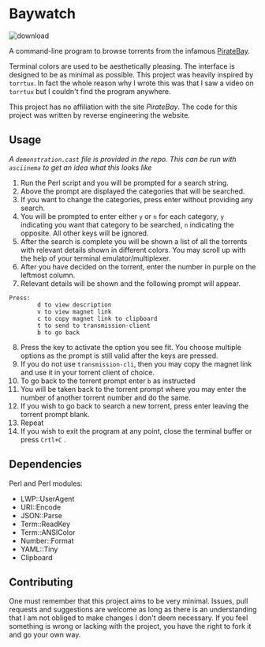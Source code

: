 # Baywatch

![download](https://user-images.githubusercontent.com/60106638/177461320-e86d5ff0-1ed8-4e45-8858-32fbe09168c0.jpeg)

A command-line program to browse torrents from the infamous [PirateBay](thepiratebay.org/index.html).

Terminal colors are used to be aesthetically pleasing. The interface is designed to be as minimal as possible.
This project was heavily inspired by `torrtux`. In fact the whole reason why I wrote this was that I saw a video on `torrtux` but I couldn't find the program anywhere.

This project has no affiliation with the site _PirateBay_. The code for this project was written by reverse engineering the website.

## Usage

_A `demonstration.cast` file is provided in the repo. This can be run with `asciinema` to get an idea what this looks like_

1. Run the Perl script and you will be prompted for a search string.
2. Above the prompt are displayed the categories that will be searched.
3. If you want to change the categories, press enter without providing any search.
4. You will be prompted to enter either `y` or `n` for each category, `y` indicating you want that category to be searched, `n` indicating the opposite. All other keys will be ignored.
5. After the search is complete you will be shown a list of all the torrents with relevant details shown in different colors. You may scroll up with the help of your terminal emulator/multiplexer.
6. After you have decided on the torrent, enter the number in purple on the leftmost column.
7. Relevant details will be shown and the following prompt will appear.
```
Press:
        d to view description
        v to view magnet link
        c to copy magnet link to clipboard
        t to send to transmission-client
        b to go back
```
8. Press the key to activate the option you see fit. You choose multiple options as the prompt is still valid after the keys are pressed.
9. If you do not use `transmission-cli`, then you may copy the magnet link and use it in your torrent client of choice.
10. To go back to the torrent prompt enter `b` as instructed
11. You will be taken back to the torrent prompt where you may enter the number of another torrent number and do the same.
12. If you wish to go back to search a new torrent, press enter leaving the torrent prompt blank.
13. Repeat
14. If you wish to exit the program at any point, close the terminal buffer or press `Crtl+C` .

## Dependencies

Perl and Perl modules:
+ LWP::UserAgent
+ URI::Encode
+ JSON::Parse
+ Term::ReadKey
+ Term::ANSIColor
+ Number::Format
+ YAML::Tiny
+ Clipboard

## Contributing

One must remember that this project aims to be very minimal.
Issues, pull requests and suggestions are welcome as long as there is an understanding that I am not obliged to make changes I don't deem necessary.
If you feel something is wrong or lacking with the project, you have the right to fork it and go your own way.
